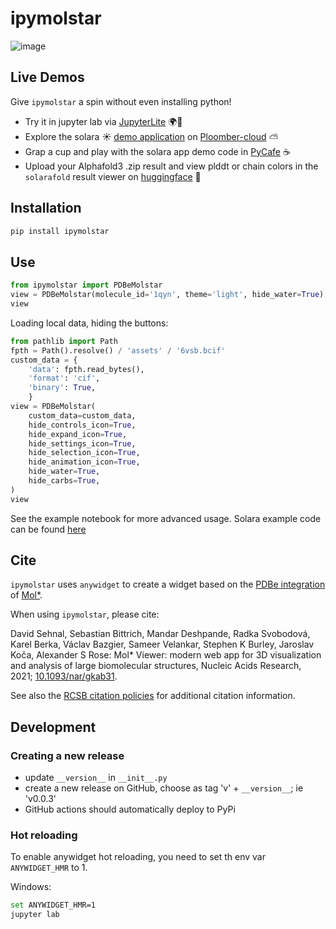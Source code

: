 # ipymolstar

![image](https://github.com/Jhsmit/ipymolstar/assets/7881506/589a94d5-2647-4977-90aa-c886c10cacb9)


## Live Demos

Give `ipymolstar` a spin without even installing python!

 - Try it in jupyter lab via [JupyterLite](https://github.com/Jhsmit/ipymolstar-demo) 🌍🚀
 - Explore the solara ☀️ [demo application](https://github.com/Jhsmit/ploomber-solara-ipymolstar) on [Ploomber-cloud](https://hidden-resonance-5816.ploomberapp.io) ⛅
 - Grap a cup and play with the solara app demo code in [PyCafe](https://app.py.cafe/snippet/solara/v1?c=H4sIAN-cF2YAA8VZCW_bNhT-K5wKDErnOHGbLKsBYWuObgOWLluyAUMUGJRE20JkUqUoJ0aW_76PpCRT8tG0TTEasWTy8fHdB_PgxSJh3tBLZ7mQihQio5KGfCzFjKT5YiayQlFJquWL02N2bqd65OqXs_Ozywo2oYrGGS0KVtTAzVSP0CJJY1WB2jP6NEtpAyvvekTOQ94io5_RKOT681ODK-TmYSg5xeQw5AQDdLK4zNgoTYakUJIEJPQGHxY89CxAXBZKzEYaz5BoYsi_5L3gDID6YYGiySgWmZBLFC_eHelPjaXIUz4kkRAZVt_RrKg2TtOEjXKRLWYMmzes31G1ZXXKsCooiCw2wsRURptXueAjaIYnVEIIm1AIKgvWXdYfLRrMVKL_k9FYpXPm14L2d3ZCPk-LNEqzVC1GcVQA-jr0KrZDrwd5GR7tq8OQnTDU21eX1GrR0BV6N5qUXArFUg0ipNYQThn88c97C_nq4uzAwDU6r8EeLJ-h93NWxkJjs6r27bwepcwCkKZUXgz39vIyiqds1udxlPZ5hpd02p-I-Z5khcLqZC8WfCwk2Cv29jEG378d6Kd-3bs8ffcjAHPBCzZSi5wFBZ2zb5upiBaM0xkLTmokr09HJ7-fX_z-13u8_Ho6Ojx68xpMLcnTYFSBwiIZtxailFO5CIy6qumd6hl6b68unoVV-F7Jkz1Qtnf45vAIS7GQScWnfrVcvk6WPH4e20D-DGyf0PEYVvI8anZ4f3U4ePPVeNfIn4H3SyUX8ZRv4558JvsHB4P9o8FXE4BFDxa-QAaPVVaoYpUhnzOOBJOwMbmw0ePvlN35CDC3IwY7McHMhr2dKmfcpWpah7sTBCI_9KqtZI69oVcD6qEgQR1jQk-jhHTTMRKci5wwEIn1LJ1MVZ0w9HCSZp9lQMOV__KlTYkgUNH-nGYl2-nZQwLzjWC7jUU6YX5NXgzVIdT2SMEU4rv5sQzkJbSCoxXz94FTw3fIbiCRbQ10e91fu2uUSzZPRalzgHNQPduRu2HG5E8ly1iV0tpOe6-sM06jBmjAbqvzQZps2NJKGNf7N9W-JkPcssWGnZzdKz-FxPx2OuljS4Gcp7OeRbaq8G-CTVJxDGdlm7Nm5QoDKHM8mF_XH4EtrZD2rLHd4K1ew6-KOz20zX0Swso6VzFWWoZx2b2jRh4aoW9M1NRFPaId3Ly6DgI-9TwJtI8sFYbw1CZvudSHvVq8LYZaiFwNrqByF5-CrG19K-jayy2ELTY7cAbGHtDYbQfzC8KxMHSrVJIWBIaYECW032rXr0XT3VswNivg5XxcFimfkClDtROxmGI_uWMajVveGoxTcdechpp5k304BAWOYgxL_UzcwS0QlhzkgS6Wn25_Ln6ERNRvLq62x1231GlIWNqlG6vf5vkxBWHOuU4Eu9LR80pMJpkJXWtCvcjKGS_864Me-eHGxbImISCNKYnYbZNBh1H4CupYQ6l_b91C57COlbkn1GOti1UoWubWJcsydlwqhXR7CWsAl6voDUnBOjt1cms9ahaC-mUNTNXZBToi7Y4zdm9Lcf22KwVS5U1n0zqmKxYs8T50xXSZ0vgMbGN5isE8AerdQTvgbUeGNGsE-jFsHce3uE7TuV-oRaaVOGU6Tg7Jq_0cvK7seHIUWCV8g9W4EXOd8PT4JKtxGLtE1dEqEN3R6OH0mOjD12hfD2si3RixDbhooI17bwB9ivV11F_FnCeLtp1D_hfhOna5TbyrEXC7gLO0UBvqli8T91r_OJmy-DYS92t4rfnU9yNrebSHLovdvobcFowyOosSSu7R3Dj5RO8K7rvMrRCMfsL650jX28QU9O7FxRoToMrc-KD9MNckD8vtj7qW_7ixaQSB_tpkYC4fL18-aNAhuX_cZltbJL6UekUyaZO81c4mDA2Bkk7zYel_VquJFF_W3FWcRtFJ41tEYjSbqGhM8dkjUSbi2-BKtmo3PdzMp3P7OeOlbwp3XCvJACfoMI-bnhEIQ4Gk0CCN4iwFNtMyrlOFnOsKQMgLQKG82SAmxIEEsnUMtq6Wt4io2rTedJtSfMV8t_lcLbeVDaEnWSIpUm9Pn22ZtiejNF82gn7dEH5HBijllqLe4kIvPq01fmG-n9rl7ugI5cNoq6vl3YeKQhito37bsQGsWR49tPso45c1-Oae356Hvw6LdUGl-z94Ti2nHQhK_-wg2d6O_0YXolR-PE2zRDJeCwdmruBZ5tFplM3c-tb6qQ25ZKg-uFMUV1QsmazpCeoX3DDg_iOi0qCEdbt44UrGPpfX4TtaThvvOXKZznA5Y7Tm9WCOH8pUGr0X-v8Jzf8OsKYrJMxZUvGb5rnWlDccm4sdjyWpOuM0ygCFIMYe_wOmoGbMlxgAAA) ☕
 - Upload your Alphafold3 .zip result and view plddt or chain colors in the `solarafold` result viewer on [huggingface](https://huggingface.co/spaces/Jhsmit/solarafold) 🤗


## Installation

```sh
pip install ipymolstar
```


## Use

```python
from ipymolstar import PDBeMolstar
view = PDBeMolstar(molecule_id='1qyn', theme='light', hide_water=True)
view
```

Loading local data, hiding the buttons:

```python
from pathlib import Path 
fpth = Path().resolve() / 'assets' / '6vsb.bcif'
custom_data = {
    'data': fpth.read_bytes(),
    'format': 'cif',
    'binary': True,
    }
view = PDBeMolstar(
    custom_data=custom_data, 
    hide_controls_icon=True, 
    hide_expand_icon=True, 
    hide_settings_icon=True, 
    hide_selection_icon=True, 
    hide_animation_icon=True,
    hide_water=True,
    hide_carbs=True,
)
view
```

See the example notebook for more advanced usage. 
Solara example code can be found [here](https://github.com/Jhsmit/ploomber-solara-ipymolstar)

## Cite

`ipymolstar` uses `anywidget` to create a widget based on the [PDBe integration](https://github.com/molstar/pdbe-molstar) of [Mol*](https://molstar.org/).

When using `ipymolstar`, please cite:

David Sehnal, Sebastian Bittrich, Mandar Deshpande, Radka Svobodová, Karel Berka, Václav Bazgier, Sameer Velankar, Stephen K Burley, Jaroslav Koča, Alexander S Rose: Mol* Viewer: modern web app for 3D visualization and analysis of large biomolecular structures, Nucleic Acids Research, 2021; [10.1093/nar/gkab31](https://doi.org/10.1093/nar/gkab314).

See also the [RCSB citation policies](https://www.rcsb.org/pages/policies) for additional citation information.

## Development

### Creating a new release

- update `__version__` in `__init__.py`
- create a new release on GitHub, choose as tag 'v' + `__version__`; ie 'v0.0.3'
- GitHub actions should automatically deploy to PyPi

### Hot reloading

To enable anywidget hot reloading, you need to set th env var `ANYWIDGET_HMR` to 1. 

Windows:
```bash
set ANYWIDGET_HMR=1
jupyter lab
```
